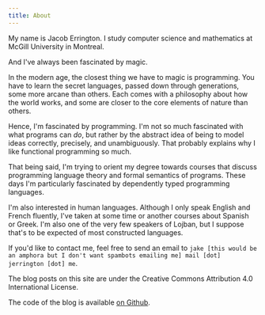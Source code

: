 ```yaml
---
title: About
---
```


My name is Jacob Errington. I study computer science and mathematics at McGill
University in Montreal.

And I've always been fascinated by magic.

In the modern age, the closest thing we have to magic is programming.
You have to learn the secret languages, passed down through generations, some
more arcane than others. Each comes with a philosophy about how the world
works, and some are closer to the core elements of nature than others.

Hence, I'm fascinated by programming. I'm not so much fascinated with what
programs can _do_, but rather by the abstract idea of being to model ideas
correctly, precisely, and unambiguously. That probably explains why I like
functional programming so much.

That being said, I'm trying to orient my degree towards courses that discuss
programming language theory and formal semantics of programs.
These days I'm particularly fascinated by dependently typed programming
languages.

I'm also interested in human languages. Although I only speak English and
French fluently, I've taken at some time or another courses about Spanish or
Greek. I'm also one of the very few speakers of Lojban, but I suppose that's to
be expected of most constructed languages.

If you'd like to contact me, feel free to send an email to `jake [this would be
an amphora but I don't want spambots emailing me] mail [dot] jerrington [dot]
me`.

The blog posts on this site are under the Creative Commons Attribution 4.0
International License.

The code of the blog is available
[on Github](http://github.com/djeik/jerrington.me).
